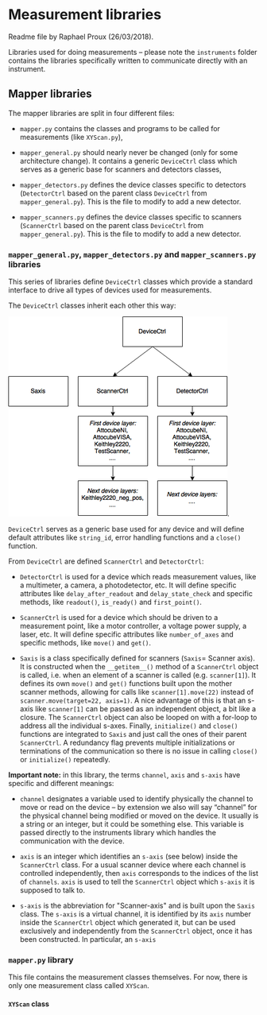 
# Measurement libraries

Readme file by Raphael Proux (26/03/2018).

Libraries used for doing measurements – please note the `instruments` folder contains the libraries specifically written to communicate directly with an instrument.


## Mapper libraries

The mapper libraries are split in four different files:

* `mapper.py` contains the classes and programs to be called for measurements (like `XYScan.py`),

* `mapper_general.py` should nearly never be changed (only for some architecture change). It contains a generic `DeviceCtrl` class which serves as a generic base for scanners and detectors classes,

* `mapper_detectors.py` defines the device classes specific to detectors (`DetectorCtrl` based on the parent class `DeviceCtrl` from `mapper_general.py`). This is the file to modify to add a new detector.

* `mapper_scanners.py` defines the device classes specific to scanners (`ScannerCtrl` based on the parent class `DeviceCtrl` from `mapper_general.py`). This is the file to modify to add a new detector. 

### `mapper_general.py`, `mapper_detectors.py` and `mapper_scanners.py` libraries

This series of libraries define `DeviceCtrl` classes which provide a standard interface to drive all types of devices used for measurements.

The `DeviceCtrl` classes inherit each other this way:

![class-inheritance](doc-figs/class-inheritance.png "Class inheritance from DeviceCtrl").

`DeviceCtrl` serves as a generic base used for any device and will define default attributes like `string_id`, error handling functions and a `close()` function.

From `DeviceCtrl` are defined `ScannerCtrl` and `DetectorCtrl`:

* `DetectorCtrl` is used for a device which reads measurement values, like a multimeter, a camera, a photodetector, etc. It will define specific attributes like `delay_after_readout` and `delay_state_check` and specific methods, like `readout()`, `is_ready()` and `first_point()`.

* `ScannerCtrl` is used for a device which should be driven to a measurement point, like a motor controller, a voltage power supply, a laser, etc. It will define specific attributes like `number_of_axes` and specific methods, like `move()` and `get()`.

* `Saxis` is a class specifically defined for scanners (`Saxis`= Scanner axis). It is constructed when the `__getitem__()` method of a `ScannerCtrl` object is called, i.e. when an element of a scanner is called (e.g. `scanner[1]`). It defines its own `move()` and `get()` functions built upon the mother scanner methods, allowing for calls like `scanner[1].move(22)` instead of `scanner.move(target=22, axis=1)`. A nice advantage of this is that an s-axis like `scanner[1]` can be passed as an independent object, a bit like a closure. The `ScannerCtrl` object can also be looped on with a for-loop to address all the individual s-axes. Finally, `initialize()` and `close()` functions are integrated to `Saxis` and just call the ones of their parent `ScannerCtrl`. A redundancy flag prevents multiple initializations or terminations of the communication so there is no issue in calling `close()` or `initialize()` repeatedly.

__Important note:__ in this library, the terms `channel`, `axis` and `s-axis` have specific and different meanings:

* `channel` designates a variable used to identify physically the channel to move or read on the device – by extension we also will say “channel” for the physical channel being modified or moved on the device. It usually is a string or an integer, but it could be something else. This variable is passed directly to the instruments library which handles the communication with the device.

* `axis` is an integer which identifies an `s-axis` (see below) inside the `ScannerCtrl` class. For a usual scanner device where each channel is controlled independently, then `axis` corresponds to the indices of the list of `channels`. `axis` is used to tell the `ScannerCtrl` object which `s-axis` it is supposed to talk to.

* `s-axis` is the abbreviation for "Scanner-axis" and is built upon the `Saxis` class. The `s-axis` is a virtual channel, it is identified by its `axis` number inside the `ScannerCtrl` object which generated it, but can be used exclusively and independently from the `ScannerCtrl` object, once it has been constructed. In particular, an `s-axis`


### `mapper.py` library

This file contains the measurement classes themselves. For now, there is only one measurement class called `XYScan`.

#### `XYScan` class